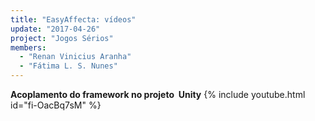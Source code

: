 ```yaml
---
title: "EasyAffecta: vídeos"
update: "2017-04-26"
project: "Jogos Sérios"
members:
  - "Renan Vinicius Aranha"
  - "Fátima L. S. Nunes"
---
```



**Acoplamento do framework no projeto  Unity**
{% include youtube.html id="fi-OacBq7sM" %}
